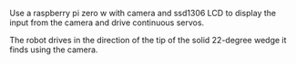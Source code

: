 Use a raspberry pi zero w with camera and ssd1306 LCD to display the input from the camera and drive continuous servos.

The robot drives in the direction of the tip of the solid 22-degree wedge it finds using the camera.
